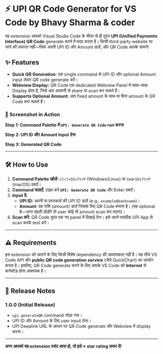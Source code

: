 # ⚡ UPI QR Code Generator for VS Code by Bhavy Sharma & coder

यह extension आपको Visual Studio Code के भीतर से ही तुरंत **UPI (Unified Payments Interface) QR Code** generate करने में मदद करता है। किसी third-party website पर जाने की ज़रूरत नहीं—सिर्फ अपनी UPI ID और Amount डालें, और QR Code आपके सामने!

## ✨ Features

* **Quick QR Generation:** एक single command से UPI ID और optional Amount input लेकर QR code generate करें।
* **Webview Display:** QR Code एक dedicated Webview Panel में साफ़-साफ़ Display होता है, जिसे आप आसानी से share या scan कर सकते हैं।
* **Supports Optional Amount:** आप fixed amount के साथ या बिना amount के QR Code बना सकते हैं।

### 📸 Screenshot in Action

**Step 1: Command Palette में `UPI: Generate QR Code` run करना**


**Step 2: UPI ID और Amount Input देना**


**Step 3: Generated QR Code**


---

## 🛠️ How to Use

1.  **Command Palette खोलें:** `Ctrl+Shift+P` (Windows/Linux) या `Cmd+Shift+P` (macOS) दबाएँ।
2.  **Command चलाएँ:** टाइप करें **`UPI: Generate QR Code`** और Enter दबाएँ।
3.  **Input दें:**
    * **UPI ID:** अपनी या प्राप्तकर्ता की UPI ID डालें (e.g., `example@bankname`)।
    * **Amount:** वह राशि (amount) डालें जिसके लिए QR Code बनाना है। (यह optional है—अगर खाली छोड़ेंगे तो user कोई भी amount scan कर पाएगा)।
4.  **Scan करें:** QR Code तुरंत एक नए panel में दिखाई देगा। इसे अपने पसंदीदा UPI App से scan करके test करें।

---

## ⚠️ Requirements

इस extension को चलाने के लिए किसी विशेष dependency की आवश्यकता नहीं है। यह सीधे VS Code API और **public QR code generation service** (जैसे QuickChart) का उपयोग करता है। इसलिए, QR Code generate करने के लिए आपके VS Code को **Internet** से कनेक्टेड होना आवश्यक है।

---

## 📝 Release Notes

### 1.0.0 (Initial Release)

* `upi.generateQR` command जोड़ा गया।
* UPI ID और Amount के लिए user input लेना।
* UPI Deeplink URL के आधार पर QR Code generate और Webview में display करना।

---

**अगर आपको यह extension पसंद आया हो, तो इसे ⭐ star rating ज़रूर दें!**
